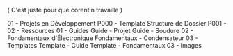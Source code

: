 ( C'est juste pour que corentin travaille )

01 - Projets en Développement
    P000 - Template Structure de Dossier
    P001 - 
02 - Ressources
    01 - Guides
        Guide - Projet
        Guide - Soudure
    02 - Fondamentaux d'Électronique
        Fondamentaux - Condensateur
    03 - Templates
        Template - Guide
        Template - Fondamentaux
03 - Images

